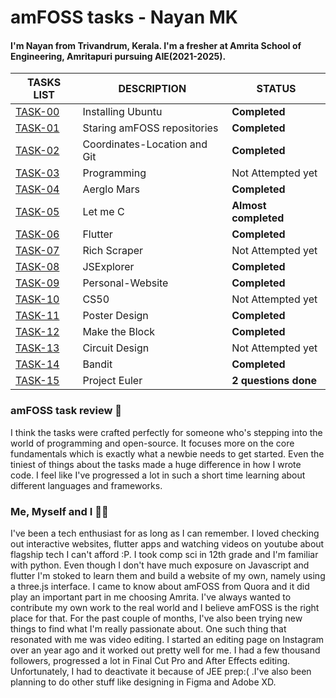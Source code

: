 # amFOSS tasks - Nayan MK

#### I'm Nayan from Trivandrum, Kerala. I'm a fresher at Amrita School of Engineering, Amritapuri pursuing AIE(2021-2025).



| TASKS LIST |     DESCRIPTION     |     STATUS     |
| ---------- |     -----------     |     ------     |
| [TASK-00](https://github.com/threesquaree/amfoss-tasks/tree/main/task-00)   | Installing Ubuntu   | **Completed**   |
| [TASK-01](https://github.com/threesquaree/amfoss-tasks/tree/main/task-01)    | Staring amFOSS repositories | **Completed** |
| [TASK-02](https://github.com/threesquaree/amfoss-tasks/tree/main/task-02) | Coordinates-Location and Git | **Completed**     |
| [TASK-03](https://github.com/threesquaree/amfoss-tasks/tree/main/task-03) | Programming            | Not Attempted yet      |
| [TASK-04](https://github.com/threesquaree/amfoss-tasks/tree/main/task-04) | Aerglo Mars            | **Completed**      |
| [TASK-05](https://github.com/threesquaree/amfoss-tasks/tree/main/task-05) | Let me C               | **Almost completed**  |
| [TASK-06](https://github.com/threesquaree/amfoss-tasks/tree/main/task-06) | Flutter                | **Completed**      |
| [TASK-07](https://github.com/threesquaree/amfoss-tasks/tree/main/task-07) | Rich Scraper           | Not Attempted yet |
| [TASK-08](https://github.com/threesquaree/amfoss-tasks/tree/main/task-08) | JSExplorer             | **Completed**      |
| [TASK-09](https://github.com/threesquaree/amfoss-tasks/tree/main/task-09) | Personal-Website       | **Completed**      |
| [TASK-10](https://github.com/threesquaree/amfoss-tasks/tree/main/task-10) | CS50                   | Not Attempted yet |
| [TASK-11](https://github.com/threesquaree/amfoss-tasks/tree/main/task-11) | Poster Design          | **Completed**      |
| [TASK-12](https://github.com/threesquaree/amfoss-tasks/tree/main/task-12) | Make the Block         | **Completed**      |
| [TASK-13](https://github.com/threesquaree/amfoss-tasks/tree/main/task-13) | Circuit Design         | Not Attempted yet  |
| [TASK-14](https://github.com/threesquaree/amfoss-tasks/tree/main/task-14) | Bandit                 | **Completed**      |
| [TASK-15](https://github.com/threesquaree/amfoss-tasks/tree/main/task-15) | Project Euler          | **2 questions done**   |


### amFOSS task review 👀
I think the tasks were crafted perfectly for someone who's stepping into the world of programming and open-source. It focuses more on the core fundamentals which is exactly what a newbie needs to get started. Even the tiniest of things about the tasks made a huge difference in how I wrote code. I feel like I've progressed a lot in such a short time learning about different languages and frameworks. 

### Me, Myself and I 🙇‍♂️
I've been a tech enthusiast for as long as I can remember. I loved checking out interactive websites, flutter apps and watching videos on youtube about flagship tech I can't afford :P. I took comp sci in 12th grade and I'm familiar with python. Even though I don't have much exposure on Javascript and flutter I'm stoked to learn them and build a website of my own, namely using a three.js interface. I came to know about amFOSS from Quora and it did play an important part in me choosing Amrita. I've always wanted to contribute my own work to the real world and I believe amFOSS is the right place for that. For the past couple of months, I've also been trying new things to find what I'm really passionate about. One such thing that resonated with me was video editing. I started an editing page on Instagram over an year ago and it worked out pretty well for me. I had a few thousand followers, progressed a lot in Final Cut Pro and After Effects editing. Unfortunately, I had to deactivate it because of JEE prep:( .I've also been planning to do other stuff like designing in Figma and Adobe XD. 




